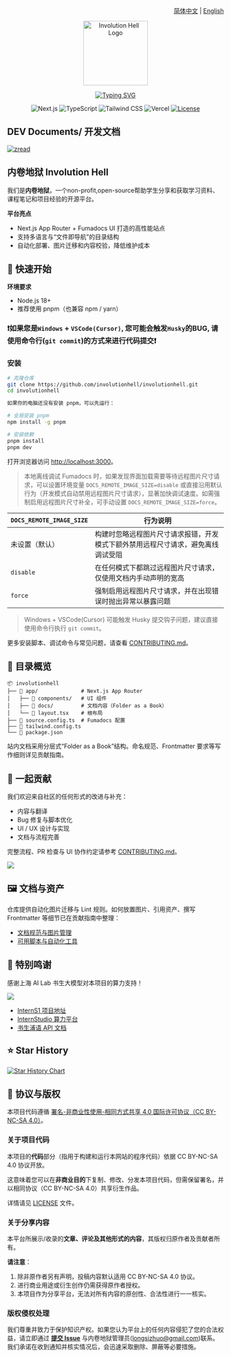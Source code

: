 <p align="right">
  <a href="./README.md">简体中文</a> | <a href="./README.en.md">English</a>
</p>

<p align="center">
  <a href="https://involutionhell.com">
    <picture>
      <!-- Dark mode logo -->
      <source media="(prefers-color-scheme: dark)" srcset="./public/logo/logoInDark.svg">
      <!-- Light mode logo -->
      <source media="(prefers-color-scheme: light)" srcset="./public/logo/logoInLight.svg">
      <!-- Fallback (legacy browsers, or if media query fails) -->
      <img src="./public/mascot.svg" width="150" alt="Involution Hell Logo">
    </picture>
  </a>
</p>

<p align="center"><a href="https://git.io/typing-svg"><img src="https://readme-typing-svg.demolab.com/?font=Noto+Sans+SC&weight=700&size=32&pause=1000&color=f6671b&center=true&vCenter=true&width=420&lines=%E5%86%85%E5%8D%B7%E5%9C%B0%E7%8B%B1%E7%9F%A5%E8%AF%86%E5%BA%93&duration=3000" alt="Typing SVG" /></a></p>

<p align="center">
  <img alt="Next.js" src="https://img.shields.io/badge/Next.js-000000?style=for-the-badge&logo=nextdotjs&logoColor=white" />
  <img alt="TypeScript" src="https://img.shields.io/badge/TypeScript-3178C6?style=for-the-badge&logo=typescript&logoColor=white" />
  <img alt="Tailwind CSS" src="https://img.shields.io/badge/Tailwind_CSS-38B2AC?style=for-the-badge&logo=tailwindcss&logoColor=white" />
  <img alt="Vercel" src="https://img.shields.io/badge/Vercel-000000?style=for-the-badge&logo=vercel&logoColor=white" />
  <a href="https://github.com/InvolutionHell/involutionhell/blob/main/LICENSE">
    <img alt="License" src="https://img.shields.io/github/license/InvolutionHell/involutionhell?style=for-the-badge&color=blue">
  </a>
</p>

## DEV Documents/ 开发文档

[![zread](https://img.shields.io/badge/Ask_Zread-_.svg?style=flat&color=00b0aa&labelColor=000000&logo=data%3Aimage%2Fsvg%2Bxml%3Bbase64%2CPHN2ZyB3aWR0aD0iMTYiIGhlaWdodD0iMTYiIHZpZXdCb3g9IjAgMCAxNiAxNiIgZmlsbD0ibm9uZSIgeG1sbnM9Imh0dHA6Ly93d3cudzMub3JnLzIwMDAvc3ZnIj4KPHBhdGggZD0iTTQuOTYxNTYgMS42MDAxSDIuMjQxNTZDMS44ODgxIDEuNjAwMSAxLjYwMTU2IDEuODg2NjQgMS42MDE1NiAyLjI0MDFWNC45NjAxQzEuNjAxNTYgNS4zMTM1NiAxLjg4ODEgNS42MDAxIDIuMjQxNTYgNS42MDAxSDQuOTYxNTZDNS4zMTUwMiA1LjYwMDEgNS42MDE1NiA1LjMxMzU2IDUuNjAxNTYgNC45NjAxVjIuMjQwMUM1LjYwMTU2IDEuODg2NjQgNS4zMTUwMiAxLjYwMDEgNC45NjE1NiAxLjYwMDFaIiBmaWxsPSIjZmZmIi8%2BCjxwYXRoIGQ9Ik00Ljk2MTU2IDEwLjM5OTlIMi4yNDE1NkMxLjg4ODEgMTAuMzk5OSAxLjYwMTU2IDEwLjY4NjQgMS42MDE1NiAxMS4wMzk5VjEzLjc1OTlDMS42MDE1NiAxNC4xMTM0IDEuODg4MSAxNC4zOTk5IDIuMjQxNTYgMTQuMzk5OUg0Ljk2MTU2QzUuMzE1MDIgMTQuMzk5OSA1LjYwMTU2IDE0LjExMzQgNS42MDE1NiAxMy43NTk5VjExLjAzOTlDNS42MDE1NiAxMC42ODY0IDUuMzE1MDIgMTAuMzk5OSA0Ljk2MTU2IDEwLjM5OTlaIiBmaWxsPSIjZmZmIi8%2BCjxwYXRoIGQ9Ik0xMy43NTg0IDEuNjAwMUgxMS4wMzg0QzEwLjY4NSAxLjYwMDEgMTAuMzk4NCAxLjg4NjY0IDEwLjM5ODQgMi4yNDAxVjQuOTYwMUMxMC4zOTg0IDUuMzEzNTYgMTAuNjg1IDUuNjAwMSAxMS4wMzg0IDUuNjAwMUgxMy43NTg0QzE0LjExMTkgNS42MDAxIDE0LjM5ODQgNS4zMTM1NiAxNC4zOTg0IDQuOTYwMVYyLjI0MDFDMTQuMzk4NCAxLjg4NjY0IDE0LjExMTkgMS42MDAxIDEzLjc1ODQgMS42MDAxWiIgZmlsbD0iI2ZmZiIvPgo8cGF0aCBkPSJNNCAxMkwxMiA0TDQgMTJaIiBmaWxsPSIjZmZmIi8%2BCjxwYXRoIGQ9Ik00IDEyTDEyIDQiIHN0cm9rZT0iI2ZmZiIgc3Ryb2tlLXdpZHRoPSIxLjUiIHN0cm9rZS1saW5lY2FwPSJyb3VuZCIvPgo8L3N2Zz4K&logoColor=ffffff)](https://zread.ai/InvolutionHell/involutionhell.github.io)

## 内卷地狱 Involution Hell

我们是**内卷地狱**，一个non-profit,open-source帮助学生分享和获取学习资料、课程笔记和项目经验的开源平台。

**平台亮点**

- Next.js App Router + Fumadocs UI 打造的高性能站点
- 支持多语言与“文件即导航”的目录结构
- 自动化部署、图片迁移和内容校验，降低维护成本

## 🚀 快速开始

**环境要求**

- Node.js 18+
- 推荐使用 pnpm（也兼容 npm / yarn）

### ❗️如果您是`Windows` + `VSCode(Cursor)`, 您可能会触发`Husky`的BUG, 请使用命令行(`git commit`)的方式来进行代码提交❗️

### 安装

```bash
# 克隆仓库
git clone https://github.com/involutionhell/involutionhell.git
cd involutionhell

如果你的电脑还没有安装 pnpm，可以先运行：

# 全局安装 pnpm
npm install -g pnpm

# 安装依赖
pnpm install
pnpm dev
```

打开浏览器访问 [http://localhost:3000](http://localhost:3000)。

> 本地离线调试 Fumadocs 时，如果发现界面加载需要等待远程图片尺寸请求，可以设置环境变量 `DOCS_REMOTE_IMAGE_SIZE=disable` 或直接沿用默认行为（开发模式自动禁用远程图片尺寸请求），显著加快调试速度。如需强制启用远程图片尺寸补全，可手动设置 `DOCS_REMOTE_IMAGE_SIZE=force`。

| `DOCS_REMOTE_IMAGE_SIZE` | 行为说明                                                                         |
| ------------------------ | -------------------------------------------------------------------------------- |
| 未设置（默认）           | 构建时忽略远程图片尺寸请求报错，开发模式下额外禁用远程尺寸请求，避免离线调试受阻 |
| `disable`                | 在任何模式下都跳过远程图片尺寸请求，仅使用文档内手动声明的宽高                   |
| `force`                  | 强制启用远程图片尺寸请求，并在出现错误时抛出异常以暴露问题                       |

> Windows + VSCode(Cursor) 可能触发 Husky 提交钩子问题，建议直接使用命令行执行 `git commit`。

更多安装脚本、调试命令与常见问题，请查看 [CONTRIBUTING.md](CONTRIBUTING.md)。

## 📁 目录概览

```
📦 involutionhell
├── 📂 app/              # Next.js App Router
│   ├── 📂 components/   # UI 组件
│   ├── 📂 docs/         # 文档内容（Folder as a Book）
│   └── 📄 layout.tsx    # 根布局
├── 📄 source.config.ts  # Fumadocs 配置
├── 📄 tailwind.config.ts
└── 📄 package.json
```

站内文档采用分层式“Folder as a Book”结构。命名规范、Frontmatter 要求等写作细则详见贡献指南。

## 🤝 一起贡献

我们欢迎来自社区的任何形式的改进与补充：

- 内容与翻译
- Bug 修复与脚本优化
- UI / UX 设计与实现
- 文档与流程完善

完整流程、PR 检查与 UI 协作约定请参考 [CONTRIBUTING.md](CONTRIBUTING.md)。

<a href=" ">
  <img src="https://contrib.rocks/image?repo=involutionhell/involutionhell"/>
</a >

## 🖼️ 文档与资产

仓库提供自动化图片迁移与 Lint 规则。如何放置图片、引用资产、撰写 Frontmatter 等细节已在贡献指南中整理：

- [文档规范与图片管理](CONTRIBUTING.md#-文档规范)
- [可用脚本与自动化工具](CONTRIBUTING.md#-可用脚本)

## 🙏 特别鸣谢

感谢上海 AI Lab 书生大模型对本项目的算力支持！

![](./public/shanghaiailab.png)

- [InternS1 项目地址](https://github.com/InternLM/Intern-S1/tree/main)
- [InternStudio 算力平台](https://studio.intern-ai.org.cn/console/dashboard)
- [书生浦语 API 文档](https://internlm.intern-ai.org.cn/api/document)

## ⭐️ Star History

[![Star History Chart](https://api.star-history.com/svg?repos=InvolutionHell/involutionhell&type=Date)](https://star-history.com/#InvolutionHell/involutionhell&Date)

## 📜 协议与版权

本项目代码遵循 [署名-非商业性使用-相同方式共享 4.0 国际许可协议（CC BY-NC-SA 4.0）](LICENSE)。

### 关于项目代码

本项目的**代码**部分（指用于构建和运行本网站的程序代码）依据 CC BY-NC-SA 4.0 协议开放。

这意味着您可以在**非商业目的**下复制、修改、分发本项目代码，但需保留署名，并以相同协议（CC BY-NC-SA 4.0）共享衍生作品。

详情请见 [LICENSE](LICENSE) 文件。

### 关于分享内容

本平台所展示/收录的**文章、评论及其他形式的内容**，其版权归原作者及贡献者所有。

**请注意**：

1.  除非原作者另有声明，投稿内容默认适用 CC BY-NC-SA 4.0 协议。
2.  进行商业用途或衍生创作仍需获得原作者授权。
3.  本项目作为分享平台，无法对所有内容的原创性、合法性进行一一核实。

### 版权侵权处理

我们尊重并致力于保护知识产权。如果您认为平台上的任何内容侵犯了您的合法权益，请立即通过 **[提交 Issue](https://github.com/InvolutionHell/involutionhell/issues/new)** 与内卷地狱管理员(longsizhuo@gmail.com)联系。我们承诺在收到通知并核实情况后，会迅速采取删除、屏蔽等必要措施。
